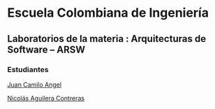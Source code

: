 # Escuela Colombiana de Ingeniería
## Laboratorios de la materia : Arquitecturas de Software – ARSW

### Estudiantes

  [Juan Camilo Angel](https://github.com/juancamilo399)
  
  [Nicolás Aguilera Contreras](https://github.com/NicolasAguilera9906)

